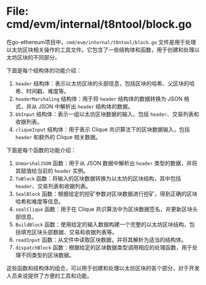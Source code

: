 # File: cmd/evm/internal/t8ntool/block.go

在go-ethereum项目中，`cmd/evm/internal/t8ntool/block.go` 文件是用于处理以太坊区块相关操作的工具文件。它包含了一些结构体和函数，用于创建和处理以太坊区块的不同部分。

下面是每个结构体的功能介绍：

1. `header` 结构体：表示以太坊区块的头部信息，包括区块的哈希、父区块的哈希、时间戳、难度等。
2. `headerMarshaling` 结构体：用于将 `header` 结构体的数据转换为 JSON 格式，并从 JSON 中解析出 `header` 结构体的数据。
3. `bbInput` 结构体：表示一组以太坊区块数据的输入，包括 `header`、交易列表和收据列表。
4. `cliqueInput` 结构体：用于表示 Clique 共识算法下的区块数据输入，包括 `header` 和额外的 Clique 相关数据。

下面是每个函数的功能介绍：

1. `UnmarshalJSON` 函数：用于从 JSON 数据中解析出 `header` 类型的数据，并将其赋值给当前的 `header` 实例。
2. `ToBlock` 函数：将输入的区块数据转换为以太坊的区块结构，其中包括 `header`、交易列表和收据列表。
3. `SealBlock` 函数：根据给定的挖矿参数对区块数据进行挖矿，得到正确的区块哈希和难度等信息。
4. `sealClique` 函数：用于在 Clique 共识算法中为区块数据签名，并更新区块头部信息。
5. `BuildBlock` 函数：使用给定的输入数据构建一个完整的以太坊区块结构，包括填充区块头部数据、交易和收据列表等。
6. `readInput` 函数：从文件中读取区块数据，并将其解析为适当的结构体。
7. `dispatchBlock` 函数：根据给定的区块数据类型调用相应的处理函数，用于处理不同类型的区块数据。

这些函数和结构体的组合，可以用于创建和处理以太坊区块的各个部分，对于开发人员来说提供了方便的工具和功能。

